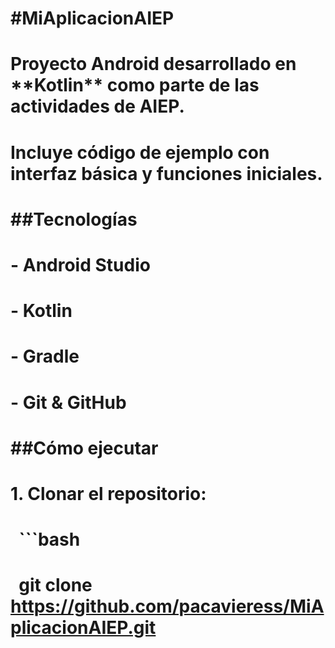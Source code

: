 # \#MiAplicacionAIEP

# 

# Proyecto Android desarrollado en \*\*Kotlin\*\* como parte de las actividades de AIEP.

# Incluye código de ejemplo con interfaz básica y funciones iniciales.

# 

# \##Tecnologías

# \- Android Studio

# \- Kotlin

# \- Gradle

# \- Git \& GitHub

# 

# \##Cómo ejecutar

# 1\. Clonar el repositorio:

#    ```bash

#    git clone https://github.com/pacavieress/MiAplicacionAIEP.git

